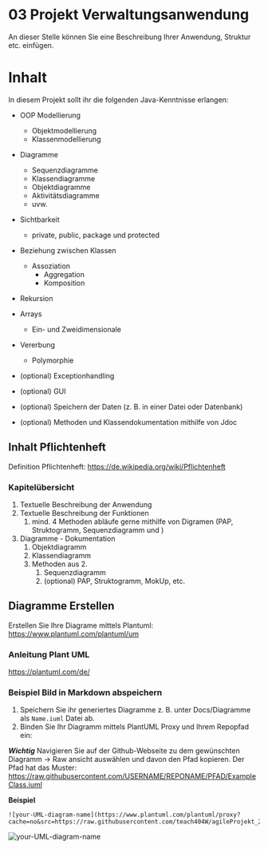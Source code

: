 # 03 Projekt Verwaltungsanwendung
An dieser Stelle können Sie eine Beschreibung Ihrer Anwendung, Struktur etc. einfügen.
# Inhalt
In diesem Projekt sollt ihr die folgenden Java-Kenntnisse erlangen: 

- OOP Modellierung
  - Objektmodellierung
  - Klassenmodellierung
- Diagramme
  - Sequenzdiagramme
  - Klassendiagramme
  - Objektdiagramme
  - Aktivitätsdiagramme
  - uvw.
- Sichtbarkeit
  - private, public, package und protected
- Beziehung zwischen Klassen
  - Assoziation
    - Aggregation
    - Komposition
- Rekursion

- Arrays
  - Ein- und Zweidimensionale
- Vererbung
  - Polymorphie
- (optional) Exceptionhandling
- (optional) GUI
- (optional) Speichern der Daten (z. B. in einer Datei oder Datenbank)
- (optional) Methoden und Klassendokumentation mithilfe von Jdoc

## Inhalt Pflichtenheft
Definition Pflichtenheft: https://de.wikipedia.org/wiki/Pflichtenheft

### Kapitelübersicht

1. Textuelle Beschreibung der Anwendung
2. Textuelle Beschreibung der Funktionen
   1. mind. 4 Methoden abläufe gerne mithilfe von Digramen (PAP, Struktogramm, Sequenzdiagramm und )
3. Diagramme - Dokumentation
   1. Objektdiagramm
   2. Klassendiagramm
   3. Methoden aus 2.
      1. Sequenzdiagramm
      2. (optional) PAP, Struktogramm, MokUp, etc. 


## Diagramme Erstellen

Erstellen Sie Ihre Diagrame mittels Plantuml: https://www.plantuml.com/plantuml/um

### Anleitung Plant UML
https://plantuml.com/de/

### Beispiel Bild in Markdown abspeichern

1. Speichern Sie ihr generiertes Diagramme z. B. unter Docs/Diagramme als `Name.iuml` Datei ab.
2. Binden Sie Ihr Diagramm mittels PlantUML Proxy und Ihrem Repopfad ein:

***Wichtig*** Navigieren Sie auf der Github-Webseite zu dem gewünschten Diagramm -> Raw ansicht auswählen und davon den Pfad kopieren. Der Pfad hat das Muster: https://raw.githubusercontent.com/USERNAME/REPONAME/PFAD/ExampleClass.iuml
   
   **Beispiel**
   ```
   ![your-UML-diagram-name](https://www.plantuml.com/plantuml/proxy?cache=no&src=https://raw.githubusercontent.com/teach404W/agileProjekt_2_Java/main/Docs/Pflichtenheft/Diagramme/ExampleClass.iuml)
   ```

![your-UML-diagram-name](https://www.plantuml.com/plantuml/proxy?cache=no&src=https://raw.githubusercontent.com/teach404W/agileProjekt_2_Java/main/Docs/Pflichtenheft/Diagramme/ExampleClass.iuml)
